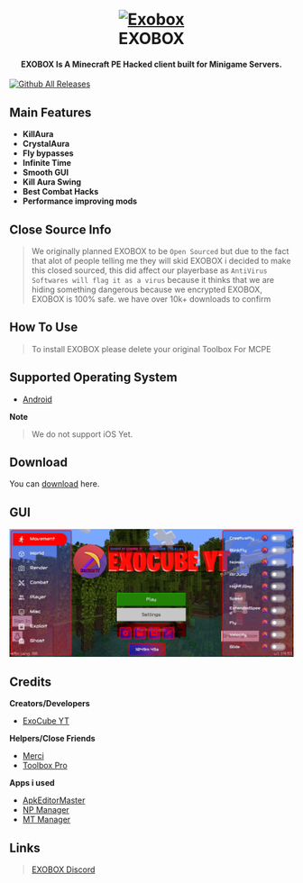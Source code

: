 
<h1 align="center">
  <br>
  <a href="https://www.youtube.com/c/ExoCubeYT"><img src="https://cdn.discordapp.com/attachments/827104610355380224/1054716733480521738/icon.png" alt="Exobox" width="200"></a>
  <br>
  EXOBOX
  <br>
</h1>

<h4 align="center">EXOBOX Is A Minecraft PE Hacked client built for Minigame Servers</a>.</h4>

[![Github All Releases](https://img.shields.io/github/downloads/NotMer/EXOBOX/total.svg)]()

## Main Features

* **KillAura**
* **CrystalAura**
* **Fly bypasses**
* **Infinite Time**
* **Smooth GUI**
* **Kill Aura Swing**
* **Best Combat Hacks**
* **Performance improving mods**

## Close Source Info
> We originally planned EXOBOX to be ```Open Sourced``` but due to the fact that alot of people telling me they will skid EXOBOX
i decided to make this closed sourced, this did affect our playerbase as ```AntiVirus Softwares will flag it as a virus``` because it thinks that we are hiding something dangerous because we encrypted EXOBOX, EXOBOX is 100% safe. we have over 10k+ downloads to confirm

## How To Use

> To install EXOBOX please delete your original Toolbox For MCPE

## Supported Operating System

- [Android](https://www.android.com/intl/en_ph/)

**Note**
> We do not support iOS Yet.

## Download

You can [download](https://github.com/NotMer/EXOBOX/releases) here.

## GUI
![](gui.jpg)
## Credits

**Creators/Developers**

- [ExoCube YT](https://www.youtube.com/c/ExoCubeYT)


**Helpers/Close Friends**
- [Merci](https://www.youtube.com/channel/UC_6BCq6s3Kz50Wynr753_UA)
- [Toolbox Pro](https://dsc.gg/tbpro)


**Apps i used**

- [ApkEditorMaster](https://www.mediafire.com/file/kret3hpauekxcvs/ApkEditorMaster.apk/file)
- [NP Manager](https://wwk.lanzoue.com/i5gx90fufe6b)
- [MT Manager](https://mt2.cn)



## Links

> [EXOBOX Discord](https://dsc.gg/exocube)

